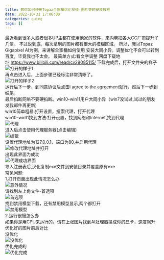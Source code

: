 ```yaml
---
title: 教你如何使用Topaz全家桶优化视频-图片等的安装教程
date: 2022-10-31 17:06:00
categories: guing
tags: []
---
```

最近看到很多人或者很多UP主都在使用他家的软件，来内卷把各大CG厂商提升了几倍。
不过说到底，每次拿到的图片都有很大的模糊区域。
所以，我以Topaz Gigapixel AI为例，来讲解全家桶如何使用
安装大同小异，调整优化不会可以转到百度，毕竟我也不太会。
最简单方式:看文字调整
网盘下载地址:https://www.bilibili.com/read/cv29085115/
下载完成后，打开文件夹的样子
![打开的样子1](https://images.nuoyis.net/blog/typecho/uploads/202210311600/2.jpg "打开的样子1")    
再点击进入后，上面步骤已经标注非常清晰了。    
![打开的样子2](https://images.nuoyis.net/blog/typecho/uploads/202210311600/3.jpg "打开的样子2")    
运行后下一步，到同意协议后点击I agree to the agreement就行，然后下一步到结尾。    
最后掐断网络不要硬掐断。win10-win11用户大同小异（win7没试过,试过的朋友发我邮件再更新)    
win10简单粗暴:打开设置，搜索代理，打开代理    
win10-win11找到方法:打开设置，找到网络和Internet,找到代理    
![代理](https://images.nuoyis.net/blog/typecho/uploads/202210311600/4.jpg "代理")    
进入后点击使用代理服务器(点击编辑)    
![编辑](https://images.nuoyis.net/blog/typecho/uploads/202210311600/5.jpg "编辑")    
设置代理地址为127.0.0.1，端口为80,并启用代理    
![修改代理地址并打开](https://images.nuoyis.net/blog/typecho/uploads/202210311600/6.jpg "修改代理地址并打开")    
出现此界面为成功    
![代理成功界面](https://images.nuoyis.net/blog/typecho/uploads/202210311600/7.jpg "代理成功界面")    
导入注册表后,汉化复制exe文件到安装目录并覆盖原有exe    
常见问题:    
1.打开页面出现此情况怎么办    
![意外情况](https://images.nuoyis.net/blog/typecho/uploads/202210311600/8.jpg "意外情况")    
请找到左上角文件-首选项    
![首选项](https://images.nuoyis.net/blog/typecho/uploads/202210311600/9.jpg "首选项")    
找到禁用模型下载，还有禁用模型显示,两个都打开    
![禁用模型](https://images.nuoyis.net/blog/typecho/uploads/202210311600/10.jpg "禁用模型")    
2.运行很慢怎么办    
如果你是用CPU来运行的，请在上张图片找到AI处理器换成你的显卡，速度飙升
优化好的图片前后对比    
没优化    
![没优化](https://images.nuoyis.net/blog/typecho/uploads/202210311600/11.jpg "没优化")    
优化完成的    
![优化完成](https://images.nuoyis.net/blog/typecho/uploads/202210311600/12.png "优化完成")

[1]: https://caiyun.139.com/m/i?135Ce8H2tpZTS
